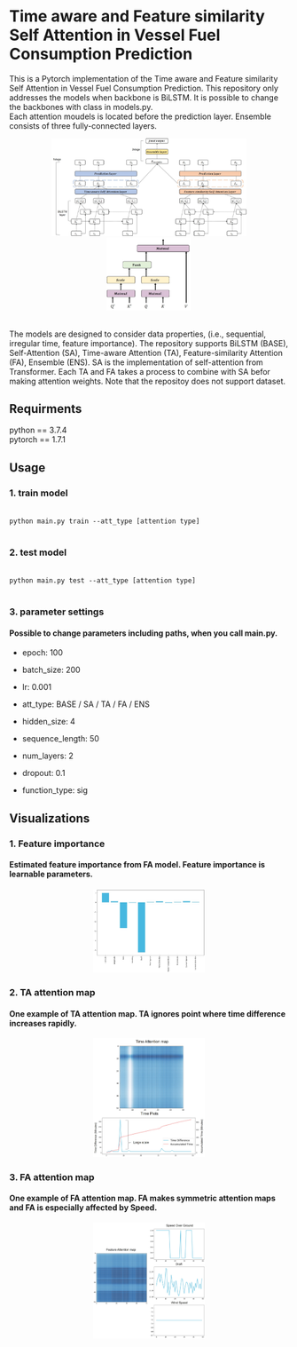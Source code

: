 # Time aware and Feature similarity Self Attention in Vessel Fuel Consumption Prediction

This is a Pytorch implementation of the Time aware and Feature similarity Self Attention in Vessel Fuel Consumption Prediction. This repository only addresses the models when backbone is BiLSTM. It is possible to change the backbones with class in models.py. \
Each attention moudels is located before the prediction layer. Ensemble consists of three fully-connected layers. 

<center><img src="./images/Model Process.jpg" width="70%" height="70%"></center>

<center><img src="./images/Attention Process.jpg" width="30%" height="30%"></center>

\
The models are designed to consider data properties, (i.e., sequential, irregular time, feature importance). The repository supports BiLSTM (BASE), Self-Attention (SA), Time-aware Attention (TA), Feature-similarity Attention (FA), Ensemble (ENS). SA is the implementation of self-attention from Transformer. Each TA and FA takes a process to combine with SA befor making attention weights. Note that the repositoy does not support dataset.
 
## Requirments

python == 3.7.4 \
pytorch == 1.7.1

## Usage

### 1. train model
<pre>
<code>
python main.py train --att_type [attention type]
</code>
</pre>

### 2. test model
<pre>
<code>
python main.py test --att_type [attention type]
</code>
</pre>

### 3. parameter settings
#### Possible to change parameters including paths, when you call main.py.

* epoch: 100
* batch_size: 200
* lr: 0.001

* att_type: BASE / SA / TA / FA / ENS
* hidden_size: 4
* sequence_length: 50
* num_layers: 2
* dropout: 0.1
* function_type: sig


## Visualizations

### 1. Feature importance
#### Estimated feature importance from FA model. Feature importance is learnable parameters.

<center><img src="./images/Importance.jpg" width="40%" height="40%"></center>

### 2. TA attention map
#### One example of TA attention map. TA ignores point where time difference increases rapidly.

<center><img src="./images/TA_MAP.jpg" width="40%" height="40%"></center>


### 3. FA attention map
#### One example of FA attention map. FA makes symmetric attention maps and FA is especially affected by Speed.

<center><img src="./images/FA_MAP.jpg" width="40%" height="40%"></center>
